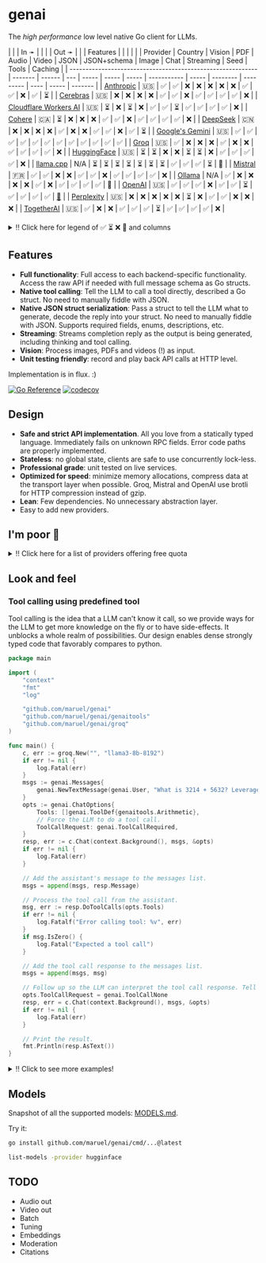 # genai

The _high performance_ low level native Go client for LLMs.

|                                                             |         | In ➛   |     |       |       | Out ➛ |             |       | Features |           |      |       |         |
| Provider                                                    | Country | Vision | PDF | Audio | Video | JSON  | JSON+schema | Image | Chat     | Streaming | Seed | Tools | Caching |
| ----------------------------------------------------------- | ------- | ------ | --- | ----- | ----- | ----- | ----------- | ----- | -------- | --------- | ---- | ----- | ------- |
| [Anthropic](https://console.anthropic.com/settings/billing) | 🇺🇸      | ✅     | ✅  | ❌    | ❌    | ❌    | ❌          | ❌    | ✅       | ✅        | ❌   | ✅    | ⏳      |
| [Cerebras](https://cloud.cerebras.ai)                       | 🇺🇸      | ❌     | ❌  | ❌    | ❌    | ✅    | ✅          | ❌    | ✅       | ✅        | ✅   | ✅    | ❌      |
| [Cloudflare Workers AI](https://dash.cloudflare.com)        | 🇺🇸      | ⏳     | ❌  | ⏳    | ❌    | ✅    | ✅          | ⏳    | ✅       | ✅        | ✅   | ✅    | ❌      |
| [Cohere](https://dashboard.cohere.com/billing)              | 🇨🇦      | ⏳     | ❌  | ❌    | ❌    | ✅    | ✅          | ❌    | ✅       | ✅        | ✅   | ✅    | ❌      |
| [DeepSeek](https://platform.deepseek.com)                   | 🇨🇳      | ❌     | ❌  | ❌    | ❌    | ✅    | ❌          | ❌    | ✅       | ✅        | ❌   | ✅    | ⏳      |
| [Google's Gemini](http://aistudio.google.com)               | 🇺🇸      | ✅     | ✅  | ✅    | ✅    | ✅    | ✅          | ✅    | ✅       | ✅        | ✅   | ✅    | ✅      |
| [Groq](https://console.groq.com/dashboard/usage)            | 🇺🇸      | ✅     | ❌  | ❌    | ❌    | ✅    | ❌          | ❌    | ✅       | ✅        | ✅   | ✅    | ❌      |
| [HuggingFace](https://huggingface.co/settings/billing)      | 🇺🇸      | ⏳     | ⏳  | ❌    | ❌    | ⏳    | ⏳          | ❌    | ✅       | ✅        | ✅   | ✅    | ❌      |
| [llama.cpp](https://github.com/ggml-org/llama.cpp)          | N/A     | ⏳     | ⏳  | ⏳    | ⏳    | ⏳    | ⏳          | ⏳    | ✅       | ✅        | ✅   | ⏳    | 🔁      |
| [Mistral](https://console.mistral.ai/usage)                 | 🇫🇷      | ✅     | ✅  | ❌    | ❌    | ✅    | ✅          | ❌    | ✅       | ✅        | ✅   | ✅    | ❌      |
| [Ollama](https://ollama.com/)                               | N/A     | ✅     | ❌  | ❌    | ❌    | ❌    | ✅          | ❌    | ✅       | ✅        | ✅   | ✅    | 🔁      |
| [OpenAI](https://platform.openai.com/usage)                 | 🇺🇸      | ✅     | ✅  | ✅    | ❌    | ✅    | ✅          | ⏳    | ✅       | ✅        | ✅   | ✅    | [🔁](https://platform.openai.com/docs/guides/prompt-caching) |
| [Perplexity](https://www.perplexity.ai/settings/api)        | 🇺🇸      | ❌     | ❌  | ❌    | ❌    | ❌    | ⏳          | ❌    | ✅       | ✅        | ❌   | ❌    | ❌      |
| [TogetherAI](https://api.together.ai/settings/billing)      | 🇺🇸      | ✅     | ❌  | ❌    | ✅    | ✅    | ✅          | ⏳    | ✅       | ✅        | ✅   | ✅    | ❌      |

<details>
  <summary>‼️ Click here for legend of ✅ ⏳ ❌ 🔁 and columns</summary>

- ✅ Implemented
- ⏳ To be implemented
- ❌ Not supported
- 🔁 Implicitly supported
- Streaming: chat streaming
- Vision: ability to process an image as input; most providers support PNG, JPG, WEBP and non-animated GIF
- Video: ability to process a video (e.g. MP4) as input.
- PDF: ability to process a PDF as input, possibly with OCR
- JSON and JSON+schema: ability to output JSON in free form, or with a forced schema specified as a Go struct
- Seed: deterministic seed for reproducibility
- Tools: tool calling, using [genai.ToolDef](https://pkg.go.dev/github.com/maruel/genai#ToolDef)
- Caching: reusing previous processed tokens to reduce cost

</details>


## Features

- **Full functionality**: Full access to each backend-specific functionality.
  Access the raw API if needed with full message schema as Go structs.
- **Native tool calling**: Tell the LLM to call a tool directly, described a Go
  struct. No need to manually fiddle with JSON.
- **Native JSON struct serialization**: Pass a struct to tell the LLM what to
  generate, decode the reply into your struct. No need to manually fiddle with
  JSON. Supports required fields, enums, descriptions, etc.
- **Streaming**: Streams completion reply as the output is being generated, including thinking and tool
  calling.
- **Vision**: Process images, PDFs and videos (!) as input.
- **Unit testing friendly**: record and play back API calls at HTTP level.

Implementation is in flux. :)

[![Go Reference](https://pkg.go.dev/badge/github.com/maruel/genai/.svg)](https://pkg.go.dev/github.com/maruel/genai/)
[![codecov](https://codecov.io/gh/maruel/genai/graph/badge.svg?token=VLBH363B6N)](https://codecov.io/gh/maruel/genai)

## Design

- **Safe and strict API implementation**. All you love from a statically typed
  language. Immediately fails on unknown RPC fields. Error code paths are
  properly implemented.
- **Stateless**: no global state, clients are safe to use concurrently lock-less.
- **Professional grade**: unit tested on live services.
- **Optimized for speed**: minimize memory allocations, compress data at the
  transport layer when possible. Groq, Mistral and OpenAI use brotli for HTTP compression instead of gzip.
- **Lean**: Few dependencies. No unnecessary abstraction layer.
- Easy to add new providers.


## I'm poor 💸

<details>
  <summary>‼️ Click here for a list of providers offering free quota</summary>

As of May 2025, the following services offer a free tier (other limits
apply):

- [Cerebras](https://cerebras.ai/inference) has unspecified "generous" free tier
- [Cloudflare Workers AI](https://developers.cloudflare.com/workers-ai/platform/pricing/) about 10k tokens/day
- [Cohere](https://docs.cohere.com/docs/rate-limits) (1000 RPCs/month)
- [Google's Gemini](https://ai.google.dev/gemini-api/docs/rate-limits) 0.25qps, 1m tokens/month
- [Groq](https://console.groq.com/docs/rate-limits) 0.5qps, 500k tokens/day
- [HuggingFace](https://huggingface.co/docs/api-inference/pricing) 10¢/month
- [Mistral](https://help.mistral.ai/en/articles/225174-what-are-the-limits-of-the-free-tier) 1qps, 1B tokens/month
- [Together.AI](https://api.together.ai/settings/plans) provides many models for free at 1qps
- Running [Ollama](https://ollama.com/) or [llama.cpp](https://github.com/ggml-org/llama.cpp) locally is free. :)

</details>


## Look and feel


### Tool calling using predefined tool

Tool calling is the idea that a LLM can't know it call, so we provide ways for the LLM to get more knowledge
on the fly or to have side-effects. It unblocks a whole realm of possibilities. Our design enables dense
strongly typed code that favorably compares to python.

```go
package main

import (
	"context"
	"fmt"
	"log"

	"github.com/maruel/genai"
	"github.com/maruel/genai/genaitools"
	"github.com/maruel/genai/groq"
)

func main() {
	c, err := groq.New("", "llama3-8b-8192")
	if err != nil {
		log.Fatal(err)
	}
	msgs := genai.Messages{
		genai.NewTextMessage(genai.User, "What is 3214 + 5632? Leverage the tool available to you to tell me the answer. Do not explain. Be terse. Include only the answer."),
	}
	opts := genai.ChatOptions{
		Tools: []genai.ToolDef{genaitools.Arithmetic},
		// Force the LLM to do a tool call.
		ToolCallRequest: genai.ToolCallRequired,
	}
	resp, err := c.Chat(context.Background(), msgs, &opts)
	if err != nil {
		log.Fatal(err)
	}

	// Add the assistant's message to the messages list.
	msgs = append(msgs, resp.Message)

	// Process the tool call from the assistant.
	msg, err := resp.DoToolCalls(opts.Tools)
	if err != nil {
		log.Fatalf("Error calling tool: %v", err)
	}
	if msg.IsZero() {
		log.Fatal("Expected a tool call")
	}

	// Add the tool call response to the messages list.
	msgs = append(msgs, msg)

	// Follow up so the LLM can interpret the tool call response. Tell the LLM to not do a tool call this time.
	opts.ToolCallRequest = genai.ToolCallNone
	resp, err = c.Chat(context.Background(), msgs, &opts)
	if err != nil {
		log.Fatal(err)
	}

	// Print the result.
	fmt.Println(resp.AsText())
}
```

<details>
  <summary>‼️ Click to see more examples!</summary>

### Tool calling using a fully custom tool

This example provides all the details to implement a complete custom tool.

```go
package main

import (
	"context"
	"fmt"
	"log"

	"github.com/maruel/genai"
	"github.com/maruel/genai/groq"
)

func main() {
	c, err := groq.New("", "llama3-8b-8192")
	if err != nil {
		log.Fatal(err)
	}
	type math struct {
		A int `json:"a"`
		B int `json:"b"`
	}
	msgs := genai.Messages{
		genai.NewTextMessage(genai.User, "What is 3214 + 5632? Call the tool \"add\" to tell me the answer. Do not explain. Be terse. Include only the answer."),
	}
	opts := genai.ChatOptions{
		Tools: []genai.ToolDef{
			{
				Name:        "add",
				Description: "Add two numbers together and provides the result",
				Callback: func(input *math) (string, error) {
					return fmt.Sprintf("%d", input.A+input.B), nil
				},
			},
		},
		// Force the LLM to do a tool call.
		ToolCallRequest: genai.ToolCallRequired,
	}
	resp, err := c.Chat(context.Background(), msgs, &opts)
	if err != nil {
		log.Fatal(err)
	}

	// Add the assistant's message to the messages list.
	msgs = append(msgs, resp.Message)

	// Process the tool call from the assistant.
	msg, err := resp.DoToolCalls(opts.Tools)
	if err != nil {
		log.Fatalf("Error calling tool: %v", err)
	}
	if msg.IsZero() {
		log.Fatal("Expected a tool call")
	}

	// Add the tool call response to the messages list.
	msgs = append(msgs, msg)

	// Follow up so the LLM can interpret the tool call response. Tell the LLM to not do a tool call this time.
	opts.ToolCallRequest = genai.ToolCallNone
	resp, err = c.Chat(context.Background(), msgs, &opts)
	if err != nil {
		log.Fatal(err)
	}

	// Print the result.
	fmt.Println(resp.AsText())
}
```


### Decoding answer as a typed struct

Tell the LLM to use a specific JSON schema to generate the response. This is more lightweight than tool
calling. It is very useful when we want the LLM to make a choice between values, to return a number or a
boolean (true/false).

```go
package main

import (
	"context"
	"fmt"
	"log"

	"github.com/maruel/genai"
	"github.com/maruel/genai/cerebras"
)

func main() {
	c, err := cerebras.New("", "llama3.1-8b")
	if err != nil {
		log.Fatal(err)
	}
	msgs := genai.Messages{
		genai.NewTextMessage(genai.User, "Is a circle round? Reply as JSON."),
	}
	var circle struct {
		Round bool `json:"round"`
	}
	opts := genai.ChatOptions{DecodeAs: &circle}
	resp, err := c.Chat(context.Background(), msgs, &opts)
	if err != nil {
		log.Fatal(err)
	}
	if err := resp.Decode(&circle); err != nil {
		log.Fatal(err)
	}
	fmt.Printf("Round: %v\n", circle.Round)
}
```

</details>


## Models

Snapshot of all the supported models: [MODELS.md](MODELS.md).

Try it:

```bash
go install github.com/maruel/genai/cmd/...@latest

list-models -provider hugginface
```


## TODO

- Audio out
- Video out
- Batch
- Tuning
- Embeddings
- Moderation
- Citations

